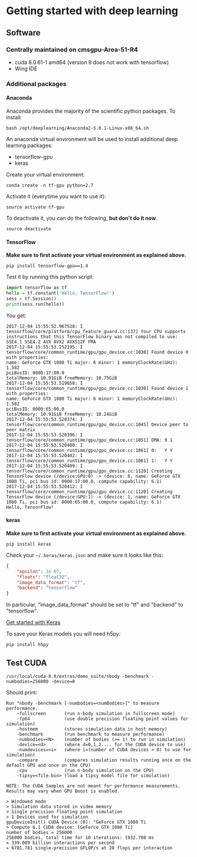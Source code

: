# Getting started with deep learning

## Software

### Centrally maintained on cmsgpu-Area-51-R4

- cuda 8.0.61-1 amd64 (version 9 does not work with tensorflow)
- Wing IDE

### Additional packages

#### Anaconda

Anaconda provides the majority of the scientific python packages. To install:

```
bash /opt/deeplearning/Anaconda2-5.0.1-Linux-x86_64.sh
```

An anaconda virtual environment will be used to install additional deep learning packages:

- tensorflow-gpu
- keras

Create your virtual environment:

```
conda create -n tf-gpu python=2.7
```

Activate it (everytime you want to use it):

```
source activate tf-gpu
```

To deactivate it, you can do the following, **but don't do it now**.

```
source deactivate
```

#### TensorFlow

**Make sure to first activate your virtual environment as explained above.**

```
pip install tensorflow-gpu==1.4
```

Test it by running this python script:

```python
import tensorflow as tf
hello = tf.constant('Hello, TensorFlow!')
sess = tf.Session()
print(sess.run(hello))
```

You get:

```
2017-12-04 15:55:52.967528: I tensorflow/core/platform/cpu_feature_guard.cc:137] Your CPU supports instructions that this TensorFlow binary was not compiled to use: SSE4.1 SSE4.2 AVX AVX2 AVX512F FMA
2017-12-04 15:55:53.252195: I tensorflow/core/common_runtime/gpu/gpu_device.cc:1030] Found device 0 with properties:
name: GeForce GTX 1080 Ti major: 6 minor: 1 memoryClockRate(GHz): 1.582
pciBusID: 0000:17:00.0
totalMemory: 10.91GiB freeMemory: 10.75GiB
2017-12-04 15:55:53.519858: I tensorflow/core/common_runtime/gpu/gpu_device.cc:1030] Found device 1 with properties:
name: GeForce GTX 1080 Ti major: 6 minor: 1 memoryClockRate(GHz): 1.582
pciBusID: 0000:65:00.0
totalMemory: 10.91GiB freeMemory: 10.24GiB
2017-12-04 15:55:53.520374: I tensorflow/core/common_runtime/gpu/gpu_device.cc:1045] Device peer to peer matrix
2017-12-04 15:55:53.520396: I tensorflow/core/common_runtime/gpu/gpu_device.cc:1051] DMA: 0 1
2017-12-04 15:55:53.520400: I tensorflow/core/common_runtime/gpu/gpu_device.cc:1061] 0:   Y Y
2017-12-04 15:55:53.520402: I tensorflow/core/common_runtime/gpu/gpu_device.cc:1061] 1:   Y Y
2017-12-04 15:55:53.520409: I tensorflow/core/common_runtime/gpu/gpu_device.cc:1120] Creating TensorFlow device (/device:GPU:0) -> (device: 0, name: GeForce GTX 1080 Ti, pci bus id: 0000:17:00.0, compute capability: 6.1)
2017-12-04 15:55:53.520412: I tensorflow/core/common_runtime/gpu/gpu_device.cc:1120] Creating TensorFlow device (/device:GPU:1) -> (device: 1, name: GeForce GTX 1080 Ti, pci bus id: 0000:65:00.0, compute capability: 6.1)
Hello, TensorFlow!
```

#### keras

**Make sure to first activate your virtual environment as explained above.**

```
pip install keras
```
Check your `~/.keras/keras.json` and make sure it looks like this:

```json
{
    "epsilon": 1e-07,
    "floatx": "float32",
    "image_data_format": "tf",
    "backend": "tensorflow"
}
```

In particular, "image_data_format" should be set to "tf" and "backend" to "tensorflow".

[Get started with Keras](https://keras.io/getting-started/sequential-model-guide/)

To save your Keras models you will need h5py:

```
pip install h5py
```

## Test CUDA

```
/usr/local/cuda-8.0/extras/demo_suite/nbody -benchmark -numbodies=256000 -device=0
```

Should print:

```
Run "nbody -benchmark [-numbodies=<numBodies>]" to measure performance.
	-fullscreen       (run n-body simulation in fullscreen mode)
	-fp64             (use double precision floating point values for simulation)
	-hostmem          (stores simulation data in host memory)
	-benchmark        (run benchmark to measure performance)
	-numbodies=<N>    (number of bodies (>= 1) to run in simulation)
	-device=<d>       (where d=0,1,2.... for the CUDA device to use)
	-numdevices=<i>   (where i=(number of CUDA devices > 0) to use for simulation)
	-compare          (compares simulation results running once on the default GPU and once on the CPU)
	-cpu              (run n-body simulation on the CPU)
	-tipsy=<file.bin> (load a tipsy model file for simulation)

NOTE: The CUDA Samples are not meant for performance measurements. Results may vary when GPU Boost is enabled.

> Windowed mode
> Simulation data stored in video memory
> Single precision floating point simulation
> 1 Devices used for simulation
gpuDeviceInit() CUDA Device [0]: "GeForce GTX 1080 Ti
> Compute 6.1 CUDA device: [GeForce GTX 1080 Ti]
number of bodies = 256000
256000 bodies, total time for 10 iterations: 1932.708 ms
= 339.089 billion interactions per second
= 6781.781 single-precision GFLOP/s at 20 flops per interaction

```
